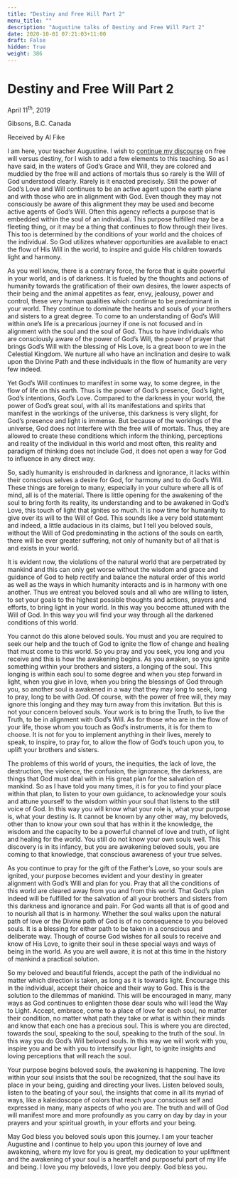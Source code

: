 ```yaml
---
title: "Destiny and Free Will Part 2"
menu_title: ""
description: "Augustine talks of Destiny and Free Will Part 2"
date: 2020-10-01 07:21:03+11:00
draft: False
hidden: True
weight: 386
---
```

# Destiny and Free Will Part 2 


April 11<sup>th</sup>, 2019

Gibsons, B.C. Canada

Received by Al Fike



I am here, your teacher Augustine. I wish to [continue my discourse](/contemporary-messages/messages-sorted-year/messages-2019/destiny-and-free-will-af-10-apr-2019) on free will versus destiny, for I wish to add a few elements to this teaching. 
So as I have said, in the waters of God’s Grace and Will, they are colored and muddied by the free will and actions of mortals thus so rarely is the Will of God understood clearly. Rarely is it enacted precisely. Still the power of God’s Love and Will continues to be an active agent upon the earth plane and with those who are in alignment with God. Even though they may not consciously be aware of this alignment they may be used and become active agents of God’s Will. Often this agency reflects a purpose that is embedded within the soul of an individual. This purpose fulfilled may be a fleeting thing, or it may be a thing that continues to flow through their lives. This too is determined by the conditions of your world and the choices of the individual. So God utilizes whatever opportunities are available to enact the flow of His Will in the world, to inspire and guide His children towards light and harmony. 

As you well know, there is a contrary force, the force that is quite powerful in your world, and is of darkness. It is fueled by the thoughts and actions of humanity towards the gratification of their own desires, the lower aspects of their being and the animal appetites as fear, envy, jealousy, power and control, these very human qualities which continue to be predominant in your world. They continue to dominate the hearts and souls of your brothers and sisters to a great degree. To come to an understanding of God’s Will within one’s life is a precarious journey if one is not focused and in alignment with the soul and the soul of God. Thus to have individuals who are consciously aware of the power of God’s Will, the power of prayer that brings God’s Will with the blessing of His Love, is a great boon to we in the Celestial Kingdom. We nurture all who have an inclination and desire to walk upon the Divine Path and these individuals in the flow of humanity are very few indeed. 

Yet God’s Will continues to manifest in some way, to some degree, in the flow of life on this earth. Thus is the power of God’s presence, God’s light, God’s intentions, God’s Love. Compared to the darkness in your world, the power of God’s great soul, with all its manifestations and spirits that manifest in the workings of the universe, this darkness is very slight, for God’s presence and light is immense. But because of the workings of the universe, God does not interfere with the free will of mortals. Thus, they are allowed to create these conditions which inform the thinking, perceptions and reality of the individual in this world and most often, this reality and paradigm of thinking does not include God, it does not open a way for God to influence in any direct way. 

So, sadly humanity is enshrouded in darkness and ignorance, it lacks within their conscious selves a desire for God, for harmony and to do God’s Will. These things are foreign to many, especially in your culture where all is of mind, all is of the material. There is little opening for the awakening of the soul to bring forth its reality, its understanding and to be awakened in God’s Love, this touch of light that ignites so much. It is now time for humanity to give over its will to the Will of God. This sounds like a very bold statement and indeed, a little audacious in its claims, but I tell you beloved souls, without the Will of God predominating in the actions of the souls on earth, there will be ever greater suffering, not only of humanity but of all that is and exists in your world. 

It is evident now, the violations of the natural world that are perpetrated by mankind and this can only get worse without the wisdom and grace and guidance of God to help rectify and balance the natural order of this world as well as the ways in which humanity interacts and is in harmony with one another. Thus we entreat you beloved souls and all who are willing to listen, to set your goals to the highest possible thoughts and actions, prayers and efforts, to bring light in your world. In this way you become attuned with the Will of God. In this way you will find your way through all the darkened conditions of this world.

You cannot do this alone beloved souls. You must and you are required to seek our help and the touch of God to ignite the flow of change and healing that must come to this world. So you pray and you seek, you long and you receive and this is how the awakening begins. As you awaken, so you ignite something within your brothers and sisters, a longing of the soul. This longing is within each soul to some degree and when you step forward in light, when you give in love, when you bring the blessings of God through you, so another soul is awakened in a way that they may long to seek, long to pray, long to be with God. Of course, with the power of free will, they may ignore this longing and they may turn away from this invitation. But this is not your concern beloved souls. Your work is to bring the Truth, to live the Truth, to be in alignment with God’s Will. As for those who are in the flow of your life, those whom you touch as God’s instruments, it is for them to choose. It is not for you to implement anything in their lives, merely to speak, to inspire, to pray for, to allow the flow of God’s touch upon you, to uplift your brothers and sisters. 

The problems of this world of yours, the inequities, the lack of love, the destruction, the violence, the confusion, the ignorance, the darkness, are things that God must deal with in His great plan for the salvation of mankind. So as I have told you many times, it is for you to find your place within that plan, to listen to your own guidance, to acknowledge your souls and attune yourself to the wisdom within your soul that listens to the still voice of God. In this way you will know what your role is, what your purpose is, what your destiny is. It cannot be known by any other way, my beloveds, other than to know your own soul that has within it the knowledge, the wisdom and the capacity to be a powerful channel of love and truth, of light and healing for the world. You still do not know your own souls well. This discovery is in its infancy, but you are awakening beloved souls, you are coming to that knowledge, that conscious awareness of your true selves. 

As you continue to pray for the gift of the Father’s Love, so your souls are ignited, your purpose becomes evident and your destiny in greater alignment with God’s Will and plan for you. Pray that all the conditions of this world are cleared away from you and from this world. That God’s plan indeed will be fulfilled for the salvation of all your brothers and sisters from this darkness and ignorance and pain. For God wants all that is of good and to nourish all that is in harmony. Whether the soul walks upon the natural path of love or the Divine path of God is of no consequence to you beloved souls. It is a blessing for either path to be taken in a conscious and deliberate way. Though of course God wishes for all souls to receive and know of His Love, to ignite their soul in these special ways and ways of being in the world. As you are well aware, it is not at this time in the history of mankind a practical solution. 

So my beloved and beautiful friends, accept the path of the individual no matter which direction is taken, as long as it is towards light. Encourage this in the individual, accept their choice and their way to God. This is the solution to the dilemmas of mankind. This will be encouraged in many, many ways as God continues to enlighten those dear souls who will lead the Way to Light. Accept, embrace, come to a place of love for each soul, no matter their condition, no matter what path they take or what is within their minds and know that each one has a precious soul. This is where you are directed, towards the soul, speaking to the soul, speaking to the truth of the soul. In this way you do God’s Will beloved souls. In this way we will work with you, inspire you and be with you to intensify your light, to ignite insights and loving perceptions that will reach the soul. 

Your purpose begins beloved souls, the awakening is happening. The love within your soul insists that the soul be recognized, that the soul have its place in your being, guiding and directing your lives. Listen beloved souls, listen to the beating of your soul, the insights that come in all its myriad of ways, like a kaleidoscope of colors that reach your conscious self and expressed in many, many aspects of who you are. The truth and will of God will manifest more and more profoundly as you carry on day by day in your prayers and your spiritual growth, in your efforts and your being.

May God bless you beloved souls upon this journey. I am your teacher Augustine and I continue to help you upon this journey of love and awakening, where my love for you is great, my dedication to your upliftment and the awakening of your soul is a heartfelt and purposeful part of my life and being. I love you my beloveds, I love you deeply. God bless you.